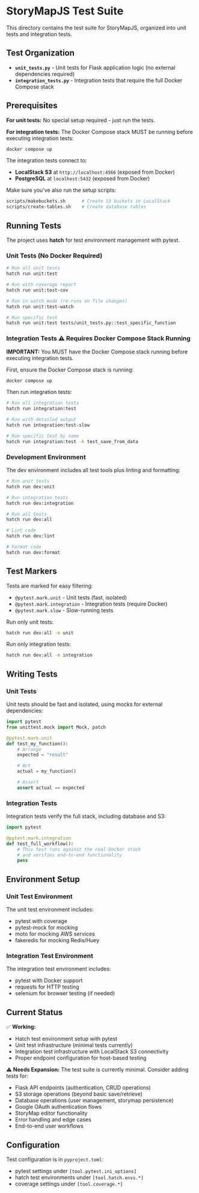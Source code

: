 # StoryMapJS Test Suite

This directory contains the test suite for StoryMapJS, organized into unit tests and integration tests.

## Test Organization

- **`unit_tests.py`** - Unit tests for Flask application logic (no external dependencies required)
- **`integration_tests.py`** - Integration tests that require the full Docker Compose stack

## Prerequisites

**For unit tests:** No special setup required - just run the tests.

**For integration tests:** The Docker Compose stack MUST be running before executing integration tests:

```bash
docker compose up
```

The integration tests connect to:
- **LocalStack S3** at `http://localhost:4566` (exposed from Docker)
- **PostgreSQL** at `localhost:5432` (exposed from Docker)

Make sure you've also run the setup scripts:
```bash
scripts/makebuckets.sh      # Create S3 buckets in LocalStack
scripts/create-tables.sh    # Create database tables
```

## Running Tests

The project uses **hatch** for test environment management with pytest.

### Unit Tests (No Docker Required)

```bash
# Run all unit tests
hatch run unit:test

# Run with coverage report
hatch run unit:test-cov

# Run in watch mode (re-runs on file changes)
hatch run unit:test-watch

# Run specific test
hatch run unit:test tests/unit_tests.py::test_specific_function
```

### Integration Tests ⚠️ Requires Docker Compose Stack Running

**IMPORTANT:** You MUST have the Docker Compose stack running before executing integration tests.

First, ensure the Docker Compose stack is running:

```bash
docker compose up
```

Then run integration tests:

```bash
# Run all integration tests
hatch run integration:test

# Run with detailed output
hatch run integration:test-slow

# Run specific test by name
hatch run integration:test -k test_save_from_data
```

### Development Environment

The dev environment includes all test tools plus linting and formatting:

```bash
# Run unit tests
hatch run dev:unit

# Run integration tests
hatch run dev:integration

# Run all tests
hatch run dev:all

# Lint code
hatch run dev:lint

# Format code
hatch run dev:format
```

## Test Markers

Tests are marked for easy filtering:

- `@pytest.mark.unit` - Unit tests (fast, isolated)
- `@pytest.mark.integration` - Integration tests (require Docker)
- `@pytest.mark.slow` - Slow-running tests

Run only unit tests:
```bash
hatch run dev:all -m unit
```

Run only integration tests:
```bash
hatch run dev:all -m integration
```

## Writing Tests

### Unit Tests

Unit tests should be fast and isolated, using mocks for external dependencies:

```python
import pytest
from unittest.mock import Mock, patch

@pytest.mark.unit
def test_my_function():
    # Arrange
    expected = "result"

    # Act
    actual = my_function()

    # Assert
    assert actual == expected
```

### Integration Tests

Integration tests verify the full stack, including database and S3:

```python
import pytest

@pytest.mark.integration
def test_full_workflow():
    # This test runs against the real Docker stack
    # and verifies end-to-end functionality
    pass
```

## Environment Setup

### Unit Test Environment

The unit test environment includes:
- pytest with coverage
- pytest-mock for mocking
- moto for mocking AWS services
- fakeredis for mocking Redis/Huey

### Integration Test Environment

The integration test environment includes:
- pytest with Docker support
- requests for HTTP testing
- selenium for browser testing (if needed)

## Current Status

✅ **Working:**
- Hatch test environment setup with pytest
- Unit test infrastructure (minimal tests currently)
- Integration test infrastructure with LocalStack S3 connectivity
- Proper endpoint configuration for host-based testing

⚠️ **Needs Expansion:** The test suite is currently minimal. Consider adding tests for:

- Flask API endpoints (authentication, CRUD operations)
- S3 storage operations (beyond basic save/retrieve)
- Database operations (user management, storymap persistence)
- Google OAuth authentication flows
- StoryMap editor functionality
- Error handling and edge cases
- End-to-end user workflows

## Configuration

Test configuration is in `pyproject.toml`:
- pytest settings under `[tool.pytest.ini_options]`
- hatch test environments under `[tool.hatch.envs.*]`
- coverage settings under `[tool.coverage.*]`

